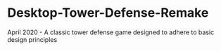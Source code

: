 # Desktop-Tower-Defense-Remake
April 2020 - A classic tower defense game designed to adhere to basic design principles
